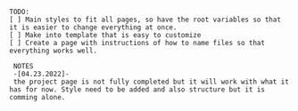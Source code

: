     TODO:
    [ ] Main styles to fit all pages, so have the root variables so that it is easier to change everything at once.
    [ ] Make into template that is easy to customize
    [ ] Create a page with instructions of how to name files so that everything works well.
    
     NOTES
     -[04.23.2022]-
     the project page is not fully completed but it will work with what it has for now. Style need to be added and also structure but it is comming alone.